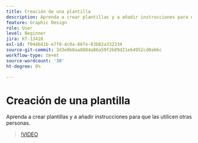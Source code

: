 ```yaml
---
title: Creación de una plantilla
description: Aprenda a crear plantillas y a añadir instrucciones para que las utilicen otras personas
feature: Graphic Design
role: User
level: Beginner
jira: KT-13410
exl-id: f044b41b-e7f8-4c0a-86fe-83b82a332334
source-git-commit: 3d3e0b0aa8884a86a59f2b89d21e64952cd0ab6c
workflow-type: tm+mt
source-wordcount: '30'
ht-degree: 0%

---
```


# Creación de una plantilla

Aprenda a crear plantillas y a añadir instrucciones para que las utilicen otras personas.

>[!VIDEO](https://video.tv.adobe.com/v/3420208?quality=12&learn=on&hidetitle=true)
